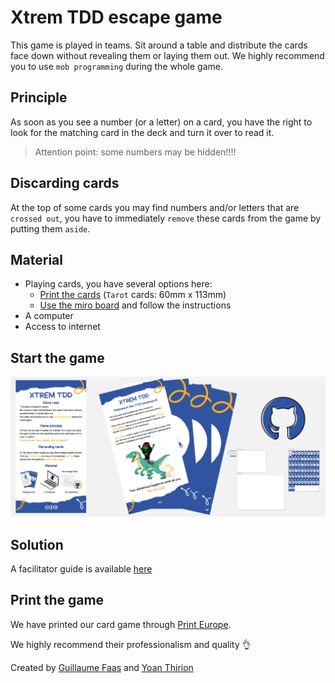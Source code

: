 # Xtrem TDD escape game
This game is played in teams. 
Sit around a table and distribute the cards face down without revealing them or laying them out.
We highly recommend you to use `mob programming` during the whole game.

## Principle
As soon as you see a number (or a letter) on a card, you have the right to look for the matching card in the deck and turn it over to read it.

> Attention point: some numbers may be hidden!!!!

## Discarding cards
At the top of some cards you may find numbers and/or letters that are `crossed out`, you have to immediately `remove` these cards from the game by putting them `aside`.

## Material
- Playing cards, you have several options here:
  - [Print the cards](files/xtrem-tdd-printable-cards.pdf) (`Tarot` cards: 60mm x 113mm)
  - [Use the miro board](files/xtrem-tdd-miro-board.rtb) and follow the instructions
- A computer
- Access to internet

## Start the game
![First card](img/cover-xtrem-tdd.png)

## Solution
A facilitator guide is available [here](files/xtrem-tdd-cards-solution.pdf)

## Print the game
We have printed our card game through [Print Europe](https://printeurope.fr/jeux-de-cartes-personnalises_en.html).

We highly recommend their professionalism and quality 👌

Created by [Guillaume Faas](https://www.linkedin.com/in/guillaumefaas/) and [Yoan Thirion](https://www.linkedin.com/in/yoanthirion/)
